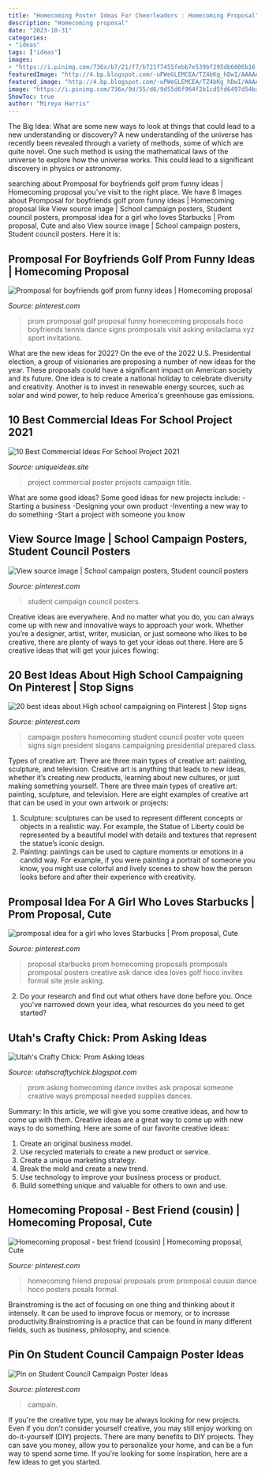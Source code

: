 ```yaml
---
title: "Homecoming Poster Ideas For Cheerleaders : Homecoming Proposal"
description: "Homecoming proposal"
date: "2023-10-31"
categories:
- "ideas"
tags: ["ideas"]
images:
- "https://i.pinimg.com/736x/b7/21/f7/b721f7455febb7e539bf295db6006b16--best-friend-homecoming-proposal-promposal-for-best-friend.jpg"
featuredImage: "http://4.bp.blogspot.com/-uPWeGLEMCEA/TZ4bKg_hDwI/AAAAAAAAAMY/NhCm7bLDZFY/s1600/IMG_4692.JPG"
featured_image: "http://4.bp.blogspot.com/-uPWeGLEMCEA/TZ4bKg_hDwI/AAAAAAAAAMY/NhCm7bLDZFY/s1600/IMG_4692.JPG"
image: "https://i.pinimg.com/736x/9d/55/d6/9d55d6f964f2b1cd5fd6497d54ba2bd0.jpg"
ShowToc: true
author: "Mireya Harris"
---
```



The Big Idea: What are some new ways to look at things that could lead to a new understanding or discovery?
A new understanding of the universe has recently been revealed through a variety of methods, some of which are quite novel. One such method is using the mathematical laws of the universe to explore how the universe works. This could lead to a significant discovery in physics or astronomy.

	

		
searching about Promposal for boyfriends golf prom funny ideas | Homecoming proposal you've visit to the right place. We have 8 Images about Promposal for boyfriends golf prom funny ideas | Homecoming proposal like View source image | School campaign posters, Student council posters, promposal idea for a girl who loves Starbucks | Prom proposal, Cute and also View source image | School campaign posters, Student council posters. Here it is:
		
    
## Promposal For Boyfriends Golf Prom Funny Ideas | Homecoming Proposal

<img loading=lazy src="https://i.pinimg.com/originals/bd/a1/3c/bda13cfee1c1080e099d8515a92c576c.jpg" onerror="this.onerror=null;this.src='https://tse3.mm.bing.net/th?id=OIP.cujZI0UrDTeImb6Loye7aQHaJ4&amp;pid=15.1';" alt="Promposal for boyfriends golf prom funny ideas | Homecoming proposal">

_Source: pinterest.com_

>prom promposal golf proposal funny homecoming proposals hoco boyfriends tennis dance signs promposals visit asking enilaclama xyz sport invitations. 

	

What are the new ideas for 2022?
On the eve of the 2022 U.S. Presidential election, a group of visionaries are proposing a number of new ideas for the year. These proposals could have a significant impact on American society and its future. One idea is to create a national holiday to celebrate diversity and creativity. Another is to invest in renewable energy sources, such as solar and wind power, to help reduce America's greenhouse gas emissions.

    
## 10 Best Commercial Ideas For School Project 2021

<img loading=lazy src="https://www.uniqueideas.site/wp-content/uploads/school-campaign-poster-kids-school-projects-pinterest-school-3.jpg" onerror="this.onerror=null;this.src='https://tse1.mm.bing.net/th?id=OIP.LSJWkVlUaieXJA83WfiK4QHaJ4&amp;pid=15.1';" alt="10 Best Commercial Ideas For School Project 2021">

_Source: uniqueideas.site_

>project commercial poster projects campaign title. 

	

What are some good ideas?
Some good ideas for new projects include: 
-Starting a business 
-Designing your own product 
-Inventing a new way to do something 
-Start a project with someone you know

    
## View Source Image | School Campaign Posters, Student Council Posters

<img loading=lazy src="https://i.pinimg.com/736x/9d/55/d6/9d55d6f964f2b1cd5fd6497d54ba2bd0.jpg" onerror="this.onerror=null;this.src='https://tse1.mm.bing.net/th?id=OIP.0hS4K6MFPvU4aeqKmbsxuwHaJ3&amp;pid=15.1';" alt="View source image | School campaign posters, Student council posters">

_Source: pinterest.com_

>student campaign council posters. 

	

Creative ideas are everywhere. And no matter what you do, you can always come up with new and innovative ways to approach your work. Whether you’re a designer, artist, writer, musician, or just someone who likes to be creative, there are plenty of ways to get your ideas out there. Here are 5 creative ideas that will get your juices flowing: 

    
## 20 Best Ideas About High School Campaigning On Pinterest | Stop Signs

<img loading=lazy src="https://s-media-cache-ak0.pinimg.com/736x/ed/29/29/ed29291dd28d6b5eb614a030f50d6e24.jpg" onerror="this.onerror=null;this.src='https://tse2.mm.bing.net/th?id=OIP.zAaM0cN6CMF2Dz0nbkCi_wHaJ3&amp;pid=15.1';" alt="20 best ideas about High school campaigning on Pinterest | Stop signs">

_Source: pinterest.com_

>campaign posters homecoming student council poster vote queen signs sign president slogans campaigning presidential prepared class. 

	

Types of creative art: There are three main types of creative art: painting, sculpture, and television.
Creative art is anything that leads to new ideas, whether it’s creating new products, learning about new cultures, or just making something yourself. There are three main types of creative art: painting, sculpture, and television. Here are eight examples of creative art that can be used in your own artwork or projects: 
1. Sculpture: sculptures can be used to represent different concepts or objects in a realistic way. For example, the Statue of Liberty could be represented by a beautiful model with details and textures that represent the statue’s iconic design. 
2. Painting: paintings can be used to capture moments or emotions in a candid way. For example, if you were painting a portrait of someone you know, you might use colorful and lively scenes to show how the person looks before and after their experience with creativity. 

    
## Promposal Idea For A Girl Who Loves Starbucks | Prom Proposal, Cute

<img loading=lazy src="https://i.pinimg.com/originals/29/2a/03/292a031fb4721bce26f7306f70aabfa9.jpg" onerror="this.onerror=null;this.src='https://tse3.mm.bing.net/th?id=OIP.vaQ6VRDoyZILrOI5vJ2YRwHaJ4&amp;pid=15.1';" alt="promposal idea for a girl who loves Starbucks | Prom proposal, Cute">

_Source: pinterest.com_

>proposal starbucks prom homecoming proposals promposals promposal posters creative ask dance idea loves golf hoco invites formal site jesie asking. 

	

2. Do your research and find out what others have done before you. Once you've narrowed down your idea, what resources do you need to get started? 

    
## Utah&#039;s Crafty Chick: Prom Asking Ideas

<img loading=lazy src="http://4.bp.blogspot.com/-uPWeGLEMCEA/TZ4bKg_hDwI/AAAAAAAAAMY/NhCm7bLDZFY/s1600/IMG_4692.JPG" onerror="this.onerror=null;this.src='https://tse4.mm.bing.net/th?id=OIP.5xNiUc33fy7On2av10PxSgHaJ6&amp;pid=15.1';" alt="Utah&#039;s Crafty Chick: Prom Asking Ideas">

_Source: utahscraftychick.blogspot.com_

>prom asking homecoming dance invites ask proposal someone creative ways promposal needed supplies dances. 

	

Summary: In this article, we will give you some creative ideas, and how to come up with them.
Creative ideas are a great way to come up with new ways to do something. Here are some of our favorite creative ideas:
1. Create an original business model.
2. Use recycled materials to create a new product or service.
3. Create a unique marketing strategy.
4. Break the mold and create a new trend. 
5. Use technology to improve your business process or product. 
6. Build something unique and valuable for others to own and use.

    
## Homecoming Proposal - Best Friend (cousin) | Homecoming Proposal, Cute

<img loading=lazy src="https://i.pinimg.com/736x/b7/21/f7/b721f7455febb7e539bf295db6006b16--best-friend-homecoming-proposal-promposal-for-best-friend.jpg" onerror="this.onerror=null;this.src='https://tse1.mm.bing.net/th?id=OIP.IoTnTfiGrAoO4OwXUvhVHQAAAA&amp;pid=15.1';" alt="Homecoming proposal - best friend (cousin) | Homecoming proposal, Cute">

_Source: pinterest.com_

>homecoming friend proposal proposals prom promposal cousin dance hoco posters posals formal. 

	

Brainstroming is the act of focusing on one thing and thinking about it intensely. It can be used to improve focus or memory, or to increase productivity.Brainstroming is a practice that can be found in many different fields, such as business, philosophy, and science.

    
## Pin On Student Council Campaign Poster Ideas

<img loading=lazy src="https://i.pinimg.com/1200x/c2/23/ef/c223efd6feade69106930c621e518db3.jpg" onerror="this.onerror=null;this.src='https://tse1.mm.bing.net/th?id=OIP.a-i0wVkIoIC2hkcS4EEnigHaK7&amp;pid=15.1';" alt="Pin on Student Council Campaign Poster Ideas">

_Source: pinterest.com_

>campain. 

	

If you're the creative type, you may be always looking for new projects. Even if you don't consider yourself creative, you may still enjoy working on do-it-yourself (DIY) projects. There are many benefits to DIY projects. They can save you money, allow you to personalize your home, and can be a fun way to spend some time. If you're looking for some inspiration, here are a few ideas to get you started.

